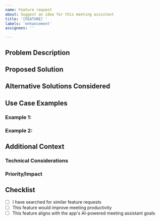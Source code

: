 ```yaml
---
name: Feature request
about: Suggest an idea for this meeting assistant
title: '[FEATURE] '
labels: 'enhancement'
assignees: ''

---
```


## Problem Description
<!-- A clear and concise description of what the problem is. Ex. I'm always frustrated when [...] -->

## Proposed Solution
<!-- A clear and concise description of what you want to happen. -->

## Alternative Solutions Considered
<!-- A clear and concise description of any alternative solutions or features you've considered. -->

## Use Case Examples
<!-- Provide specific examples of how this feature would be used in real meeting scenarios -->

### Example 1:
<!-- Describe a specific meeting scenario where this feature would be helpful -->

### Example 2:
<!-- Another example if applicable -->

## Additional Context
<!-- Add any other context, mockups, or screenshots about the feature request here. -->

### Technical Considerations
<!-- If you have any thoughts on technical implementation, AI models, or integration requirements -->

### Priority/Impact
<!-- How important is this feature? How many users would it impact? -->

## Checklist
<!-- Put an 'x' in the boxes that apply -->
- [ ] I have searched for similar feature requests
- [ ] This feature would improve meeting productivity
- [ ] This feature aligns with the app's AI-powered meeting assistant goals